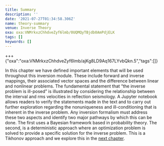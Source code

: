 ```yaml
---
title: Summary
description: ''
date: '2021-07-27T01:34:58.306Z'
name: theory-summary
venue: Inverse Theory
oxa: oxa:VNMrkxzChhdveZyf6lmb/0UQMQyTBjdb0AmPdjELK
tags: []
keywords: []
---
```


+++ {"oxa":"oxa:VNMrkxzChhdveZyf6lmb/ajKg8LD9Aq167LYvbQkn.5","tags":[]}

In this chapter we have defined important elements that will be used throughout this inversion module. These include forward and inverse mappings, their associated vector spaces and the difference between linear and nonlinear problems. The fundamental statement that “the inverse problem is ill-posed” is illustrated by considering the relationship between the interval and rms velocities in reflection seismology. A Jupyter notebook allows readers to verify the statements made in the text and to carry out further exploration regarding the nonuniqueness and ill-conditioning that is inherent in the inverse problem. Any inversion formalism must address these two aspects and identify two major pathways by which this can be done. The first uses a Bayesian framework based in probability theory. The second, is a deterministic approach where an optimization problem is solved to provide a specific solution for the inverse problem. This is a Tikhonov approach and we explore this in the [next chapter](https://curvenote.com/@geosci/inversion-module/linear-tikhonov-inversion).
